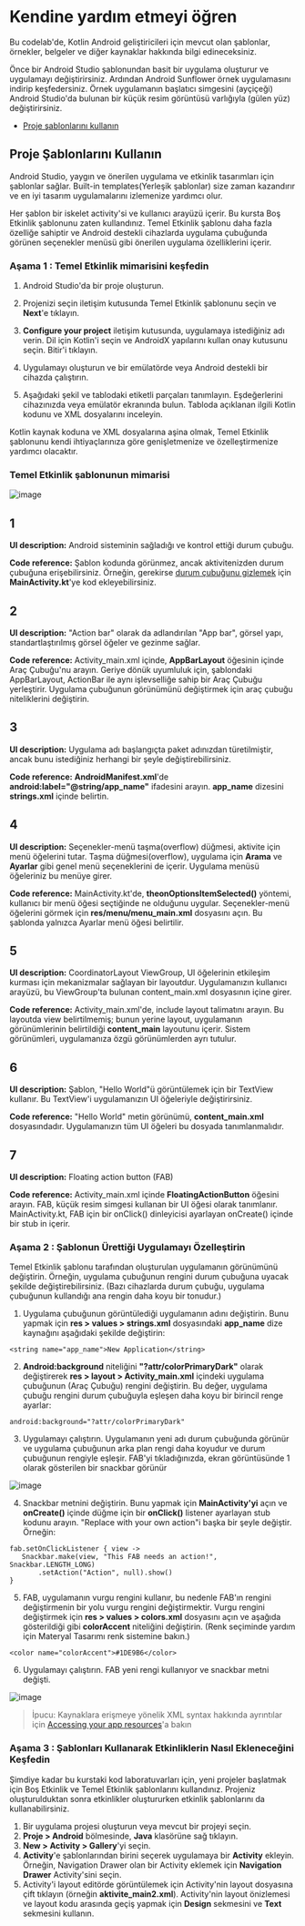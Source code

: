 # Kendine yardım etmeyi öğren

Bu codelab'de, Kotlin Android geliştiricileri için mevcut olan şablonlar, örnekler, belgeler ve diğer kaynaklar hakkında bilgi edineceksiniz.

Önce bir Android Studio şablonundan basit bir uygulama oluşturur ve uygulamayı değiştirirsiniz. Ardından Android Sunflower örnek uygulamasını indirip keşfedersiniz. Örnek uygulamanın başlatıcı simgesini (ayçiçeği) Android Studio'da bulunan bir küçük resim görüntüsü varlığıyla (gülen yüz) değiştirirsiniz.

- [Proje şablonlarını kullanın](#a)

## <a name="a"></a>Proje Şablonlarını Kullanın

Android Studio, yaygın ve önerilen uygulama ve etkinlik tasarımları için şablonlar sağlar.  Built-in templates(Yerleşik şablonlar) size zaman kazandırır ve en iyi tasarım uygulamalarını izlemenize yardımcı olur.

Her şablon bir iskelet activity'si ve kullanıcı arayüzü içerir. Bu kursta Boş Etkinlik şablonunu zaten kullandınız. Temel Etkinlik şablonu daha fazla özelliğe sahiptir ve Android destekli cihazlarda uygulama çubuğunda görünen seçenekler menüsü gibi önerilen uygulama özelliklerini içerir.

### Aşama 1 : Temel Etkinlik mimarisini keşfedin

1. Android Studio'da bir proje oluşturun.

2. Projenizi seçin iletişim kutusunda Temel Etkinlik şablonunu seçin ve **Next**'e tıklayın.

3. **Configure your project** iletişim kutusunda, uygulamaya istediğiniz adı verin. Dil için Kotlin'i seçin ve AndroidX yapılarını kullan onay kutusunu seçin. Bitir'i tıklayın.

4. Uygulamayı oluşturun ve bir emülatörde veya Android destekli bir cihazda çalıştırın.

5. Aşağıdaki şekil ve tablodaki etiketli parçaları tanımlayın. Eşdeğerlerini cihazınızda veya emülatör ekranında bulun. Tabloda açıklanan ilgili Kotlin kodunu ve XML dosyalarını inceleyin.

Kotlin kaynak koduna ve XML dosyalarına aşina olmak, Temel Etkinlik şablonunu kendi ihtiyaçlarınıza göre genişletmenize ve özelleştirmenize yardımcı olacaktır.

### Temel Etkinlik şablonunun mimarisi

![image](https://user-images.githubusercontent.com/70329389/140489247-24f91b85-fc79-4b83-a587-2c776b7e60c8.png)

## 1

**UI description:** Android sisteminin sağladığı ve kontrol ettiği durum çubuğu.

**Code reference:** Şablon kodunda görünmez, ancak aktivitenizden durum çubuğuna erişebilirsiniz. Örneğin, gerekirse [durum çubuğunu gizlemek](https://developer.android.com/training/system-ui/status) için **MainActivity.kt**'ye kod ekleyebilirsiniz.
 
## 2

**UI description:** "Action bar" olarak da adlandırılan "App bar", görsel yapı, standartlaştırılmış görsel öğeler ve gezinme sağlar.  

**Code reference:** Activity_main.xml içinde, **AppBarLayout** öğesinin içinde Araç Çubuğu'nu arayın. Geriye dönük uyumluluk için, şablondaki AppBarLayout, ActionBar ile aynı işlevselliğe sahip bir Araç Çubuğu yerleştirir. Uygulama çubuğunun görünümünü değiştirmek için araç çubuğu niteliklerini değiştirin.

## 3

**UI description:** Uygulama adı başlangıçta paket adınızdan türetilmiştir, ancak bunu istediğiniz herhangi bir şeyle değiştirebilirsiniz.

**Code reference:** **AndroidManifest.xml**'de **android:label="@string/app_name"** ifadesini arayın. **app_name** dizesini **strings.xml** içinde belirtin.

## 4

**UI description:** Seçenekler-menü taşma(overflow) düğmesi, aktivite için menü öğelerini tutar. Taşma düğmesi(overflow), uygulama için **Arama** ve **Ayarlar** gibi genel menü seçeneklerini de içerir. Uygulama menüsü öğeleriniz bu menüye girer.

**Code reference:** MainActivity.kt'de, **theonOptionsItemSelected()** yöntemi, kullanıcı bir menü öğesi seçtiğinde ne olduğunu uygular. Seçenekler-menü öğelerini görmek için **res/menu/menu_main.xml** dosyasını açın. Bu şablonda yalnızca Ayarlar menü öğesi belirtilir.

## 5

**UI description:** CoordinatorLayout ViewGroup, UI öğelerinin etkileşim kurması için mekanizmalar sağlayan bir layoutdur. Uygulamanızın kullanıcı arayüzü, bu ViewGroup'ta bulunan content_main.xml dosyasının içine girer.

**Code reference:** Activity_main.xml'de, include layout talimatını arayın. Bu layoutda view belirtilmemiş; bunun yerine layout, uygulamanın görünümlerinin belirtildiği **content_main** layoutunu içerir. Sistem görünümleri, uygulamanıza özgü görünümlerden ayrı tutulur.

## 6

**UI description:** Şablon, "Hello World"ü görüntülemek için bir TextView kullanır. Bu TextView'i uygulamanızın UI öğeleriyle değiştirirsiniz.

**Code reference:** "Hello World" metin görünümü, **content_main.xml** dosyasındadır. Uygulamanızın tüm UI öğeleri bu dosyada tanımlanmalıdır.

## 7

**UI description:** Floating action button (FAB)

**Code reference:** Activity_main.xml içinde **FloatingActionButton** öğesini arayın. FAB, küçük resim simgesi kullanan bir UI öğesi olarak tanımlanır. MainActivity.kt, FAB için bir onClick() dinleyicisi ayarlayan onCreate() içinde bir stub in içerir.

### Aşama 2 : Şablonun Ürettiği Uygulamayı Özelleştirin

Temel Etkinlik şablonu tarafından oluşturulan uygulamanın görünümünü değiştirin. Örneğin, uygulama çubuğunun rengini durum çubuğuna uyacak şekilde değiştirebilirsiniz. (Bazı cihazlarda durum çubuğu, uygulama çubuğunun kullandığı ana rengin daha koyu bir tonudur.)

1. Uygulama çubuğunun görüntülediği uygulamanın adını değiştirin. Bunu yapmak için **res > values > strings.xml** dosyasındaki **app_name** dize kaynağını aşağıdaki şekilde değiştirin:

```
<string name="app_name">New Application</string>
```

2. **Android:background** niteliğini **"?attr/colorPrimaryDark"** olarak değiştirerek **res > layout > Activity_main.xml** içindeki uygulama çubuğunun (Araç Çubuğu) rengini değiştirin. Bu değer, uygulama çubuğu rengini durum çubuğuyla eşleşen daha koyu bir birincil renge ayarlar:

```
android:background="?attr/colorPrimaryDark"
```

3. Uygulamayı çalıştırın. Uygulamanın yeni adı durum çubuğunda görünür ve uygulama çubuğunun arka plan rengi daha koyudur ve durum çubuğunun rengiyle eşleşir. FAB'yi tıkladığınızda, ekran görüntüsünde 1 olarak gösterilen bir snackbar görünür

![image](https://user-images.githubusercontent.com/70329389/140573764-88ddb0f2-7139-448d-8c6f-2ba46fbff2fc.png)

4. Snackbar metnini değiştirin. Bunu yapmak için **MainActivity'yi** açın ve **onCreate()** içinde düğme için bir **onClick()**  listener ayarlayan stub kodunu arayın. "Replace with your own action"i başka bir şeyle değiştir. Örneğin:

```
fab.setOnClickListener { view ->
   Snackbar.make(view, "This FAB needs an action!", Snackbar.LENGTH_LONG)
       .setAction("Action", null).show()
}
```

5. FAB, uygulamanın vurgu rengini kullanır, bu nedenle FAB'ın rengini değiştirmenin bir yolu vurgu rengini değiştirmektir. Vurgu rengini değiştirmek için **res > values > colors.xml** dosyasını açın ve aşağıda gösterildiği gibi **colorAccent** niteliğini değiştirin. (Renk seçiminde yardım için Materyal Tasarımı renk sistemine bakın.)

```
<color name="colorAccent">#1DE9B6</color>
```

6. Uygulamayı çalıştırın. FAB yeni rengi kullanıyor ve snackbar metni değişti.

![image](https://user-images.githubusercontent.com/70329389/140574211-74e73f7e-fbb6-4836-b276-a6b87df6eb3a.png)

> İpucu: Kaynaklara erişmeye yönelik XML syntax hakkında ayrıntılar için [Accessing your app resources](https://developer.android.com/guide/topics/resources/providing-resources#Accessing)'a bakın

### Aşama 3 : Şablonları Kullanarak Etkinliklerin Nasıl Ekleneceğini Keşfedin

Şimdiye kadar bu kurstaki kod laboratuvarları için, yeni projeler başlatmak için Boş Etkinlik ve Temel Etkinlik şablonlarını kullandınız. Projeniz oluşturulduktan sonra etkinlikler oluştururken etkinlik şablonlarını da kullanabilirsiniz.

1. Bir uygulama projesi oluşturun veya mevcut bir projeyi seçin.
2. **Proje > Android** bölmesinde, **Java** klasörüne sağ tıklayın.
3. **New > Activity > Gallery**'yi seçin.
4. **Activity**'e şablonlarından birini seçerek uygulamaya bir **Activity** ekleyin. Örneğin, Navigation Drawer olan bir Activity eklemek için **Navigation Drawer** Activity'sini seçin.
5. Activity'i layout editörde görüntülemek için Activity'nin layout dosyasına çift tıklayın (örneğin **aktivite_main2.xml**). Activity'nin layout önizlemesi ve layout kodu arasında geçiş yapmak için **Design** sekmesini ve **Text** sekmesini kullanın.
   

